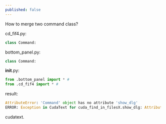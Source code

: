 ```yaml
---
published: false
---
```

How to merge two command class?

cd_fif4.py:
```py
class Command:
```

bottom_panel.py:
```py
class Command:
```

__init__.py:
```py
from .bottom_panel import * #
from .cd_fif4 import * #
```

result:
```py
AttributeError: 'Command' object has no attribute 'show_dlg'
ERROR: Exception in CudaText for cuda_find_in_filesX.show_dlg: AttributeError: 'Command' object has no attribute 'show_dlg'
```

cudatext.